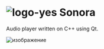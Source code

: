 # ![logo-yes](https://github.com/user-attachments/assets/c00bb69d-ffc0-4a1a-83b3-84722f605de3) Sonora

Audio player written on C++ using Qt.

![изображение](https://github.com/user-attachments/assets/7c467259-8590-4a6c-88ad-733dd22191a6)

